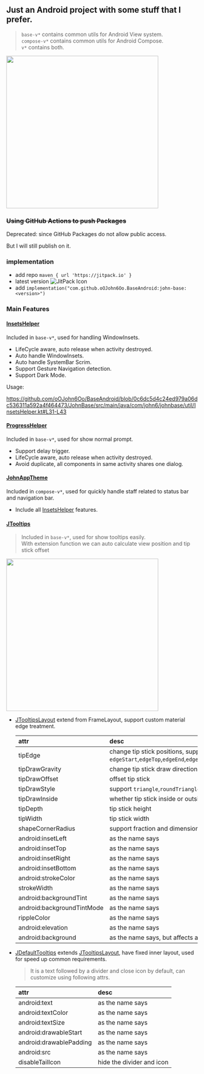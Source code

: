 ## Just an Android project with some stuff that I prefer.

> `base-v*` contains common utils for Android View system.</br>
> `compose-v*` contains common utils for Android Compose.</br>
> `v*` contains both.</br>

<img src="https://github.com/oOJohn6Oo/BaseAndroid/assets/24718357/3e4d5c27-35fe-40da-a1b0-592c9a5f16d5" width="400" />

### ~~Using GitHub Actions to push Packages~~

Deprecated: since GitHub Packages do not allow public access.

But I will still publish on it.

### implementation

- add repo `maven { url 'https://jitpack.io' }`
- latest version ![JitPack Icon]
- add `implementation("com.github.oOJohn6Oo.BaseAndroid:john-base:<version>")`

### Main Features

#### [InsetsHelper]

Included in `base-v*`, used for handling WindowInsets.

* LifeCycle aware, auto release when activity destroyed.
* Auto handle WindowInsets.
* Auto handle SystemBar Scrim.
* Support Gesture Navigation detection.
* Support Dark Mode.

Usage:

https://github.com/oOJohn6Oo/BaseAndroid/blob/0c6dc5d4c24ed979a06dc536311a592a4f464473/JohnBase/src/main/java/com/john6/johnbase/util/InsetsHelper.kt#L31-L43

#### [ProgressHelper]
Included in `base-v*`, used for show normal prompt.

* Support delay trigger.
* LifeCycle aware, auto release when activity destroyed.
* Avoid duplicate, all components in same activity shares one dialog.

#### [JohnAppTheme]

Included in `compose-v*`, used for quickly handle staff related to status bar and navigation bar.

* Include all [InsetsHelper] features.

#### [JTooltips]
> Included in `base-v*`, used for show tooltips easily.<br>
> With extension function we can auto calculate view position and tip stick offset

<img src="https://github.com/oOJohn6Oo/BaseAndroid/assets/24718357/86464dd1-fc60-47c1-9210-e867a83a3f61" width="400" />

* [JTooltipsLayout] extend from FrameLayout, support custom material edge treatment.

  | attr | desc |
  | :- |  :- |
  | tipEdge | change tip stick positions, support `edgeStart`,`edgeTop`,`edgeEnd`,`edgeBottom`,`edgeHorizontal`,`edgeVertical`,`edgeAll` |
  | tipDrawGravity | change tip stick draw direction, support `start`,`center`,`end` |
  | tipDrawOffset |  offset tip stick |
  | tipDrawStyle |  support `triangle`,`roundTriangle`,`circle`,`defaultLine` |
  | tipDrawInside |  whether tip stick inside or outside view |
  | tipDepth |  tip stick height |
  | tipWidth |  tip stick width |
  | shapeCornerRadius | support fraction and dimension |
  | android:insetLeft | as the name says |
  | android:insetTop | as the name says |
  | android:insetRight | as the name says |
  | android:insetBottom | as the name says |
  | android:strokeColor | as the name says |
  | strokeWidth | as the name says |
  | android:backgroundTint | as the name says |
  | android:backgroundTintMode | as the name says |
  | rippleColor | as the name says |
  | android:elevation | as the name says |
  | android:background | as the name says, but affects all the other background related attrs |
  
* [JDefaultTooltips] extends [JTooltipsLayout], have fixed inner layout, used for speed up common requirements.
  > It is a text followed by a divider and close icon by default, can customize using following attrs.

  | attr | desc |
  | :- | :- |
  | android:text | as the name says |
  | android:textColor | as the name says |
  | android:textSize | as the name says |
  | android:drawableStart | as the name says |
  | android:drawablePadding | as the name says |
  | android:src | as the name says |
  | disableTailIcon | hide the divider and icon |

[JitPack Icon]: https://jitpack.io/v/oOJohn6Oo/BaseAndroid.svg
[InsetsHelper]: ./JohnBase/src/main/kotlin/com/john6/johnbase/util/InsetsHelper.kt
[ProgressHelper]: ./JohnBase/src/main/kotlin/com/john6/johnbase/util/LoadingHelper.kt
[JohnAppTheme]: ./JohnBaseCompose/src/main/kotlin/io/john6/johnbase/compose/AppTheme.kt
[JTooltips]: ./JohnBase/src/main/kotlin/com/john6/johnbase/util/tooltips
[JTooltipsLayout]: ./JohnBase/src/main/kotlin/com/john6/johnbase/util/tooltips/JTooltipsLayout.kt
[JDefaultTooltips]: ./JohnBase/src/main/kotlin/com/john6/johnbase/util/tooltips/JDefaultTooltips.kt
